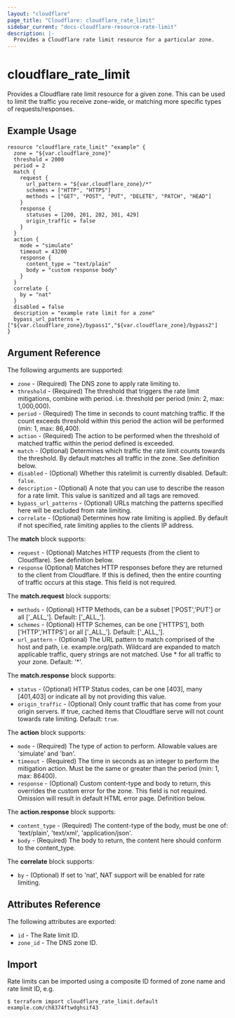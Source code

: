```yaml
---
layout: "cloudflare"
page_title: "Cloudflare: cloudflare_rate_limit"
sidebar_current: "docs-cloudflare-resource-rate-limit"
description: |-
  Provides a Cloudflare rate limit resource for a particular zone.
---
```


# cloudflare_rate_limit

Provides a Cloudflare rate limit resource for a given zone. This can be used to limit the traffic you receive zone-wide, or matching more specific types of requests/responses.

## Example Usage

```hcl
resource "cloudflare_rate_limit" "example" {
  zone = "${var.cloudflare_zone}"
  threshold = 2000
  period = 2
  match {
    request {
      url_pattern = "${var.cloudflare_zone}/*"
      schemes = ["HTTP", "HTTPS"]
      methods = ["GET", "POST", "PUT", "DELETE", "PATCH", "HEAD"]
    }
    response {
      statuses = [200, 201, 202, 301, 429]
      origin_traffic = false
    }
  }
  action {
    mode = "simulate"
    timeout = 43200
    response {
      content_type = "text/plain"
      body = "custom response body"
    }
  }
  correlate {
    by = "nat"
  }
  disabled = false
  description = "example rate limit for a zone"
  bypass_url_patterns = ["${var.cloudflare_zone}/bypass1","${var.cloudflare_zone}/bypass2"]
}
```

## Argument Reference

The following arguments are supported:

* `zone` - (Required) The DNS zone to apply rate limiting to.
* `threshold` - (Required) The threshold that triggers the rate limit mitigations, combine with period. i.e. threshold per period (min: 2, max: 1,000,000).
* `period` - (Required) The time in seconds to count matching traffic. If the count exceeds threshold within this period the action will be performed (min: 1, max: 86,400).
* `action` - (Required) The action to be performed when the threshold of matched traffic within the period defined is exceeded.
* `match` - (Optional) Determines which traffic the rate limit counts towards the threshold. By default matches all traffic in the zone. See definition below.
* `disabled` - (Optional) Whether this ratelimit is currently disabled. Default: `false`.
* `description` - (Optional) A note that you can use to describe the reason for a rate limit. This value is sanitized and all tags are removed.
* `bypass_url_patterns` - (Optional) URLs matching the patterns specified here will be excluded from rate limiting.
* `correlate` - (Optional) Determines how rate limiting is applied. By default if not specified, rate limiting applies to the clients IP address.

The **match** block supports:

* `request` - (Optional) Matches HTTP requests (from the client to Cloudflare). See definition below.
* `response` (Optional) Matches HTTP responses before they are returned to the client from Cloudflare. If this is defined, then the entire counting of traffic occurs at this stage. This field is not required.

The **match.request** block supports:

* `methods` - (Optional) HTTP Methods, can be a subset ['POST','PUT'] or all ['\_ALL\_']. Default: ['\_ALL\_'].
* `schemes` - (Optional) HTTP Schemes, can be one ['HTTPS'], both ['HTTP','HTTPS'] or all ['\_ALL\_'].  Default: ['\_ALL\_'].
* `url_pattern` - (Optional) The URL pattern to match comprised of the host and path, i.e. example.org/path. Wildcard are expanded to match applicable traffic, query strings are not matched. Use * for all traffic to your zone. Default: '*'.

The **match.response** block supports:

* `status` - (Optional) HTTP Status codes, can be one [403], many [401,403] or indicate all by not providing this value.
* `origin_traffic` - (Optional) Only count traffic that has come from your origin servers. If true, cached items that Cloudflare serve will not count towards rate limiting. Default: `true`.

The **action** block supports:

* `mode` - (Required) The type of action to perform. Allowable values are 'simulate' and 'ban'.
* `timeout` - (Required) The time in seconds as an integer to perform the mitigation action. Must be the same or greater than the period (min: 1, max: 86400).
* `response` - (Optional) Custom content-type and body to return, this overrides the custom error for the zone. This field is not required. Omission will result in default HTML error page. Definition below.

The **action.response** block supports:

* `content_type` - (Required) The content-type of the body, must be one of: 'text/plain', 'text/xml', 'application/json'.
* `body` - (Required) The body to return, the content here should conform to the content_type.

The **correlate** block supports:

* `by` - (Optional) If set to 'nat', NAT support will be enabled for rate limiting.


## Attributes Reference

The following attributes are exported:

* `id` - The Rate limit ID.
* `zone_id` - The DNS zone ID.

## Import

Rate limits can be imported using a composite ID formed of zone name and rate limit ID, e.g.

```
$ terraform import cloudflare_rate_limit.default example.com/ch8374ftwdghsif43
```
